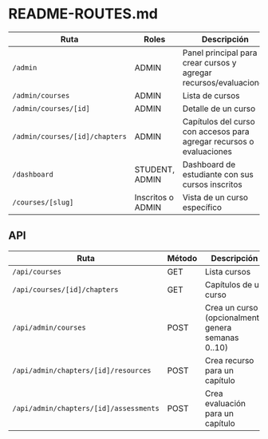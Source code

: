 # README-ROUTES.md

| Ruta | Roles | Descripción |
|------|-------|-------------|
| `/admin` | ADMIN | Panel principal para crear cursos y agregar recursos/evaluaciones |
| `/admin/courses` | ADMIN | Lista de cursos |
| `/admin/courses/[id]` | ADMIN | Detalle de un curso |
| `/admin/courses/[id]/chapters` | ADMIN | Capítulos del curso con accesos para agregar recursos o evaluaciones |
| `/dashboard` | STUDENT, ADMIN | Dashboard de estudiante con sus cursos inscritos |
| `/courses/[slug]` | Inscritos o ADMIN | Vista de un curso específico |

## API

| Ruta | Método | Descripción |
|------|--------|-------------|
| `/api/courses` | GET | Lista cursos |
| `/api/courses/[id]/chapters` | GET | Capítulos de un curso |
| `/api/admin/courses` | POST | Crea un curso (opcionalmente genera semanas 0..10) |
| `/api/admin/chapters/[id]/resources` | POST | Crea recurso para un capítulo |
| `/api/admin/chapters/[id]/assessments` | POST | Crea evaluación para un capítulo |
